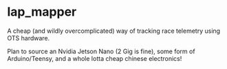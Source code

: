 # lap_mapper
A cheap (and wildly overcomplicated) way of tracking race telemetry using OTS hardware.

Plan to source an Nvidia Jetson Nano (2 Gig is fine), some form of Arduino/Teensy, and a whole lotta cheap chinese electronics!
